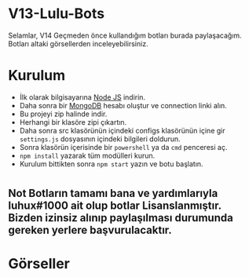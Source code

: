 # V13-Lulu-Bots

Selamlar, V14 Geçmeden önce kullandığım botları burada paylaşacağım. Botları altaki görsellerden inceleyebilirsiniz.

# Kurulum

* İlk olarak bilgisayarına [Node JS](https://nodejs.org/en/) indirin.
* Daha sonra bir [MongoDB](http://mongodb.com) hesabı oluştur ve connection linki alın.
* Bu projeyi zip halinde indir.
* Herhangi bir klasöre zipi çıkartın.
* Daha sonra src klasörünün içindeki configs klasörünün içine gir `settings.js` dosyasının içindeki bilgileri doldurun.
* Sonra klasörün içerisinde bir `powershell` ya da `cmd` penceresi aç.
* ```npm install``` yazarak tüm modülleri kurun.
* Kurulum bittikten sonra ```npm start``` yazın ve botu başlatın.
#

## Not Botların tamamı bana ve yardımlarıyla luhux#1000 ait olup botlar Lisanslanmıştır. Bizden izinsiz alınıp paylaşılması durumunda gereken yerlere başvurulacaktır.

# Görseller
